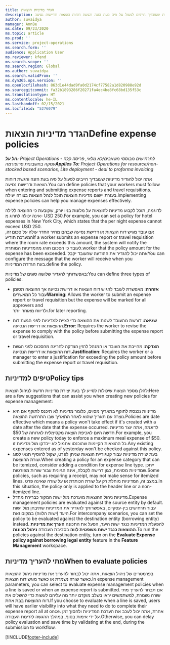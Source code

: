 ```yaml
---
title: הגדר מדיניות הוצאות
description: אתה יכול להגדיר מדיניות הוצאות שעובדיך חייבים לפעול על פיה בעת הזנה והגשת דוחות הוצאות ודרישות נסיעה.
author: suvaidya
manager: AnnBe
ms.date: 09/23/2020
ms.topic: article
ms.prod: ''
ms.service: project-operations
ms.search.form: ''
audience: Application User
ms.reviewer: kfend
ms.search.scope: ''
ms.search.region: Global
ms.author: suvaidya
ms.search.validFrom: ''
ms.dyn365.ops.version: ''
ms.openlocfilehash: 863d1e44dad9fa0d2174cf77582a1d820988e92d
ms.sourcegitcommit: fa32b1893286f20271fa4ec4be8fc68bd135f53c
ms.translationtype: HT
ms.contentlocale: he-IL
ms.lasthandoff: 02/15/2021
ms.locfileid: "5276079"
---
```

# <a name="define-expense-policies"></a><span data-ttu-id="b6b28-103">הגדר מדיניות הוצאות</span><span class="sxs-lookup"><span data-stu-id="b6b28-103">Define expense policies</span></span>

<span data-ttu-id="b6b28-104">_**חל על:** Project Operations לתרחישים מבוססי משאבים/לא מלאי, פריסה קלה - עסקה בחשבונית פרופורמה_</span><span class="sxs-lookup"><span data-stu-id="b6b28-104">_**Applies To:** Project Operations for resource/non-stocked based scenarios, Lite deployment - deal to proforma invoicing_</span></span>

<span data-ttu-id="b6b28-105">אתה יכול להגדיר מדיניות שעובדיך חייבים לפעול על פיה בעת הזנה והגשת דוחות הוצאות ודרישות נסיעה.</span><span class="sxs-lookup"><span data-stu-id="b6b28-105">You can define policies that your workers must follow when entering and submitting expense reports and travel requisitions.</span></span>         
<span data-ttu-id="b6b28-106">בעזרת יישום מדיניות הוצאות תוכל לנהל הוצאות בצורה יעילה.</span><span class="sxs-lookup"><span data-stu-id="b6b28-106">Implementing expense policies can help you manage expenses effectively.</span></span>         

<span data-ttu-id="b6b28-107">לדוגמה, תוכל לקבוע מדיניות להוצאות על מלונות בניו יורק, שקובעת כי ההוצאה ללילה אינה יכולה לחרוג מ- USD 250.</span><span class="sxs-lookup"><span data-stu-id="b6b28-107">For example, you can set a policy for hotel expenses in New York City, which states that the per night expense cannot exceed USD 250.</span></span>       
<span data-ttu-id="b6b28-108">אם עובד מגיש דוח הוצאות או דרישת נסיעה שבהם מחיר החדר עולה על סכום זה, המערכת תודיע</span><span class="sxs-lookup"><span data-stu-id="b6b28-108">If a worker submits an expense report or travel requisition where the room rate exceeds this amount, the system will notify the</span></span>         
<span data-ttu-id="b6b28-109">לעובד כי הסכום חורג מהמדיניות המותרת.</span><span class="sxs-lookup"><span data-stu-id="b6b28-109">worker that the policy amount for the expense has been exceeded.</span></span> <span data-ttu-id="b6b28-110">אתה יכול להגדיר את ההודעה שהעובד יקבל</span><span class="sxs-lookup"><span data-stu-id="b6b28-110">You can configure the message that the worker will receive when you</span></span>        
<span data-ttu-id="b6b28-111">בעת הגדרת המדיניות.</span><span class="sxs-lookup"><span data-stu-id="b6b28-111">define the policy.</span></span>      
        
<span data-ttu-id="b6b28-112">באפשרותך להגדיר שלושה סוגים של מדיניות:</span><span class="sxs-lookup"><span data-stu-id="b6b28-112">You can define three types of policies:</span></span>         
        
- <span data-ttu-id="b6b28-113">**אזהרה**: מאפשרת לעובד להגיש דוח הוצאות או דרישת נסיעה אך ההוצאה תסומן עבור כל המאשרים</span><span class="sxs-lookup"><span data-stu-id="b6b28-113">**Warning**: Allows the worker to submit an expense report or travel requisition but the expense will be marked for all approvers and</span></span>         
  <span data-ttu-id="b6b28-114">ולדיווח מאוחר יותר.</span><span class="sxs-lookup"><span data-stu-id="b6b28-114">for later reporting.</span></span>        

- <span data-ttu-id="b6b28-115">**שגיאה**: דורשת מהעובד לשנות את ההוצאה כדי לציית למדיניות לפני הגשת דוח ההוצאות או דרישת הנסיעה.</span><span class="sxs-lookup"><span data-stu-id="b6b28-115">**Error**: Requires the worker to revise the expense to comply with the policy before submitting the expense report or travel requisition.</span></span>        
 
 - <span data-ttu-id="b6b28-116">**הצדקה**: מחייבת את העובד או המנהל להזין הצדקה לחריגה מהסכום לפני הגשת דוח ההוצאות או דרישת הנסיעה.</span><span class="sxs-lookup"><span data-stu-id="b6b28-116">**Justification**: Requires the worker or a manager to enter a justification for exceeding the policy amount before submitting the expense report or travel requisition.</span></span>        

## <a name="policy-tips"></a><span data-ttu-id="b6b28-117">טיפים למדיניות</span><span class="sxs-lookup"><span data-stu-id="b6b28-117">Policy tips</span></span>
<span data-ttu-id="b6b28-118">להלן מספר הצעות שיכולות לסייע לך בעת יצירת מדיניות חדשה לניהול הוצאות:</span><span class="sxs-lookup"><span data-stu-id="b6b28-118">Here are a few suggestions that can assist you when creating new policies for expense management:</span></span> 

- <span data-ttu-id="b6b28-119">מדיניות נכנסת לתוקף בתאריך מסוים, כלומר מדיניות לא תיכנס לתוקף אם היא נוצרה עם תאריך שהוא לאחר התאריך שבו התרחשה ההוצאה.</span><span class="sxs-lookup"><span data-stu-id="b6b28-119">Policies are date effective which means a policy won't take effect if it's created with a date after the date that the expense occurred.</span></span> <span data-ttu-id="b6b28-120">לדוגמה, אתה יוצר מדיניות חדשה היום לאכיפת הוצאה מקסימלית לארוחה של $50.</span><span class="sxs-lookup"><span data-stu-id="b6b28-120">For example, you create a new policy today to enforce a maximum meal expense of $50.</span></span> <span data-ttu-id="b6b28-121">כל ההוצאות הקיימות שהוכנסו אתמול לא ייבדקו מול מדיניות זו.</span><span class="sxs-lookup"><span data-stu-id="b6b28-121">Any existing expenses entered as of yesterday won't be checked against this policy.</span></span>
- <span data-ttu-id="b6b28-122">בעת יצירת מדיניות עבור קטגוריית הוצאות שניתן לפרט, שקול להוסיף תנאי לסוג שורת ההוצאות.</span><span class="sxs-lookup"><span data-stu-id="b6b28-122">When creating a policy for an expense category that can be itemized, consider adding a condition for expense line type.</span></span> <span data-ttu-id="b6b28-123">ייתכן שמדיניות מסוימת, כגון דרישה לקבלה, אינה הגיונית עבור שורות מפורטות.</span><span class="sxs-lookup"><span data-stu-id="b6b28-123">Some policies, such as requiring a receipt, may not make sense for itemized lines.</span></span> <span data-ttu-id="b6b28-124">במצב זה, המדיניות מוחלת רק על שורת הכותרת או על שורה שאינה פרט.</span><span class="sxs-lookup"><span data-stu-id="b6b28-124">In this situation, the policy only is applied to the header line or a non-itemized line.</span></span> 
- <span data-ttu-id="b6b28-125">מדיניות ניהול ההוצאות מוערכת מול ישות המקור כברירת מחדל.</span><span class="sxs-lookup"><span data-stu-id="b6b28-125">Expense management policies are evaluated against the source entity by default.</span></span> <span data-ttu-id="b6b28-126">עבור תרחישים בין-עסקיים, באפשרותך להגדיר את המדיניות שתיבחן מול ישות היעד (ישות הלווה) במקום זאת.</span><span class="sxs-lookup"><span data-stu-id="b6b28-126">For intercompany scenarios, you can set the policy to be evaluated against the destination entity (borrowing entity) instead.</span></span> <span data-ttu-id="b6b28-127">להפעלת המדיניות כנגד ישות היעד, הפעל את התכונה **הערך את מדיניות ההוצאות כנגד ישות משפטית לווה** בסביבת העבודה **ניהול תכונות**.</span><span class="sxs-lookup"><span data-stu-id="b6b28-127">To run the policies against the destination entity, turn on the **Evaluate Expense policy against borrowing legal entity** feature in the **Feature Management** workspace.</span></span>

## <a name="when-to-evaluate-policies"></a><span data-ttu-id="b6b28-128">מתי להעריך מדיניות</span><span class="sxs-lookup"><span data-stu-id="b6b28-128">When to evaluate policies</span></span>

<span data-ttu-id="b6b28-129">בפרמטרים של ניהול הוצאות, אתה יכול לבחור להעריך את מדיניות ניהול ההוצאות כאשר שורה נשמרת או כאשר מוגש דוח הוצאות.</span><span class="sxs-lookup"><span data-stu-id="b6b28-129">In expense management parameters, you can select to evaluate expense management policies when a line is saved or when an expense report is submitted.</span></span> <span data-ttu-id="b6b28-130">אם תבחר להעריך מתי שורה נשמרת, למשתמשים יראו בשלב מוקדם יותר מה עליהם לעשות כדי להשלים את דוח ההוצאות בבת אחת.</span><span class="sxs-lookup"><span data-stu-id="b6b28-130">If you choose to evaluate when a line is saved, users will have earlier visibility into what they need to do to complete their expense report all at once.</span></span> <span data-ttu-id="b6b28-131">אחרת, אתה יכול לעכב את הערכת המדיניות ולחסוך זמן על ידי אימות בסוף, במהלך ההגשה לזרימת העבודה.</span><span class="sxs-lookup"><span data-stu-id="b6b28-131">Otherwise, you can delay policy evaluation and save time by validating at the end, during the submission to workflow.</span></span>


[!INCLUDE[footer-include](../includes/footer-banner.md)]